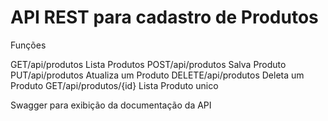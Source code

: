 ﻿# API REST para cadastro de Produtos

Funções

GET/api/produtos
Lista Produtos
POST/api/produtos
Salva Produto
PUT/api/produtos
Atualiza um Produto
DELETE/api/produtos
Deleta um Produto
GET/api/produtos/{id}
Lista Produto unico


Swagger para exibição da documentação da API


